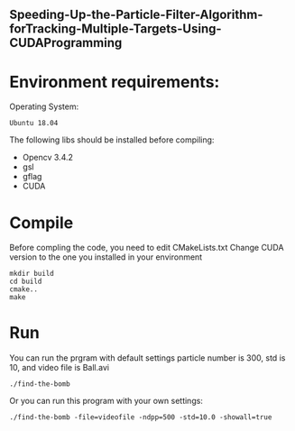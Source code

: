 ## Speeding-Up-the-Particle-Filter-Algorithm-forTracking-Multiple-Targets-Using-CUDAProgramming

# Environment requirements:
Operating System:
```
Ubuntu 18.04
```
The following libs should be installed before compiling:

- Opencv 3.4.2 
- gsl
- gflag
- CUDA


# Compile
Before compling the code, you need to edit CMakeLists.txt 
Change CUDA version to the one you installed in your environment
```shell
mkdir build
cd build
cmake..
make 
```

# Run
You can run the prgram with default settings particle number is 300, std is 10, and video file is Ball.avi
```shell
./find-the-bomb
```
Or you can run this program with your own settings:
```shell
./find-the-bomb -file=videofile -ndpp=500 -std=10.0 -showall=true
```

